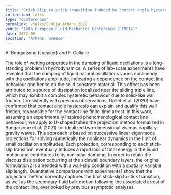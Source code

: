 ```yaml
---
title: "Stick-slip to stick transition induced by contact angle hysteresis in U-shaped tubes: a projection method"
collection: talks
type: "Conferences"
permalink: /talks/EFMC14_Athens_2022
venue: "14th European Fluid Mechanics Conference (EFMC14)"
date: 2022-09
location: "Athens, Greece"
---
```


A. Bongarzone (speaker) and F. Gallaire

The role of wetting properties in the damping of liquid oscillations is a long-standing problem in hydrodynamics. A series of lab-scale experiments have revealed that the damping of liquid natural oscillations varies nonlinearly with the oscillations amplitude, indicating a dependence on the contact line behaviour and hence on the solid substrate material. This effect has been attributed to a source of dissipation localized near the sliding triple line, which may exhibit a complex hysteretic behaviour due to solid-like wall friction. Consistently with previous observations, Dollet et al. (2020) have confirmed that contact angle hysteresis can explain and qualify this wall friction, responsible for the contact line finite-time arrest. In this work, assuming an experimentally inspired phenomenological contact line behaviour, we apply to U-shaped tubes the projection method formalized in Bongarzone et al. (2021) for idealized two-dimensional viscous capillary-gravity waves. This approach is based on successive linear eigenmode projections for solving numerically the nonlinear dynamics in the limit of small oscillation amplitudes. Each projection, corresponding to each stick-slip transition, eventually induces a rapid loss of total energy in the liquid motion and contributes to its nonlinear damping. In order to retain the viscous dissipation occurring at the sidewall boundary layers, the original formulation2 is amended with a wall-slip condition with a spatially variable slip length. Quantitative comparisons with experiments1 show that the projection method correctly captures the final stick-slip to stick transition, as well as the secondary fluid bulk motion following the associated arrest of the contact line, overlooked by previous asymptotic analyses.
